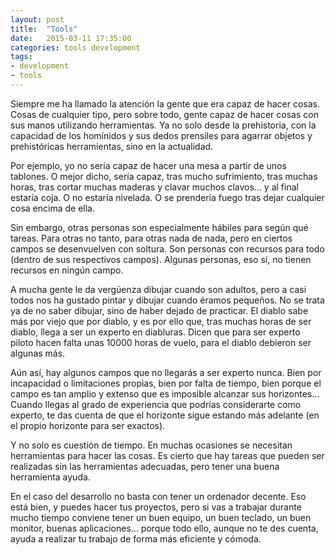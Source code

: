 ```yaml
---
layout: post
title:  "Tools"
date:   2015-03-11 17:35:00
categories: tools development
tags:
- development
- tools
---
```


Siempre me ha llamado la atención la gente que era capaz de hacer cosas. Cosas de cualquier tipo, pero sobre todo, gente capaz de hacer cosas con sus manos utilizando herramientas. Ya no solo desde la prehistoria, con la capacidad de los homínidos y sus dedos prensiles para agarrar objetos y prehistóricas herramientas, sino en la actualidad.

Por ejemplo, yo no sería capaz de hacer una mesa a partir de unos tablones. O mejor dicho, sería capaz, tras mucho sufrimiento, tras muchas horas, tras cortar muchas maderas y clavar muchos clavos... y al final estaría coja. O no estaría nivelada. O se prendería fuego tras dejar cualquier cosa encima de ella.

Sin embargo, otras personas son especialmente hábiles para según qué tareas. Para otras no tanto, para otras nada de nada, pero en ciertos campos se desenvuelven con soltura. Son personas con recursos para todo (dentro de sus respectivos campos). Algunas personas, eso sí, no tienen recursos en ningún campo.

A mucha gente le da vergüenza dibujar cuando son adultos, pero a casi todos nos ha gustado pintar y dibujar cuando éramos pequeños. No se trata ya de no saber dibujar, sino de haber dejado de practicar. El diablo sabe más por viejo que por diablo, y es por ello que, tras muchas horas de ser diablo, llega a ser un experto en diabluras. Dicen que para ser experto piloto hacen falta unas 10000 horas de vuelo, para el diablo debieron ser algunas más.

Aún así, hay algunos campos que no llegarás a ser experto nunca. Bien por incapacidad o limitaciones propias, bien por falta de tiempo, bien porque el campo es tan amplio y extenso que es imposible alcanzar sus horizontes... Cuando llegas al grado de experiencia que podrías considerarte como experto, te das cuenta de que el horizonte sigue estando más adelante (en el propio horizonte para ser exactos).

Y no solo es cuestión de tiempo. En muchas ocasiones se necesitan herramientas para hacer las cosas. Es cierto que hay tareas que pueden ser realizadas sin las herramientas adecuadas, pero tener una buena herramienta ayuda.

En el caso del desarrollo no basta con tener un ordenador decente. Eso está bien, y puedes hacer tus proyectos, pero si vas a trabajar durante mucho tiempo conviene tener un buen equipo, un buen teclado, un buen monitor, buenas aplicaciones... porque todo ello, aunque no te des cuenta, ayuda a realizar tu trabajo de forma más eficiente y cómoda.
